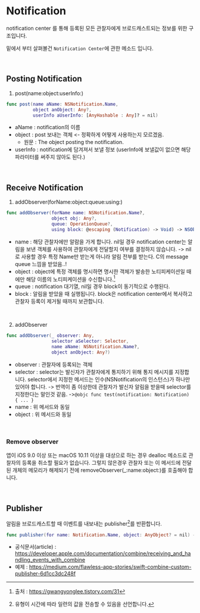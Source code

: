 # Notification

notification center 를 통해 등록된 모든 관찰자에게 브로드캐스트되는 정보를 위한 구조입니다.

밑에서 부터 살펴볼건 ```Notification Center```에 관한 메소드 입니다.

<br>

## Posting Notification

1. post(name:object:userInfo:)
```swift 
func post(name aName: NSNotification.Name, 
          object anObject: Any?, 
          userInfo aUserInfo: [AnyHashable : Any]? = nil)
```
- aName : notification의 이름
- object : post 보내는 객체 <- 정확하게 어떻게 사용하는지 모르겠음.
    - 원문 : The object posting the notification.
- userInfo : notification에 담겨져서 보낼 정보 
(userInfo에 보낼값이 없으면 해당 파라미터를 써주지 않아도 된다.)

<br>

## Receive Notification

1. addObserver(forName:object:queue:using:)
```swift
func addObserver(forName name: NSNotification.Name?, 
                 object obj: Any?, 
                 queue: OperationQueue?, 
                 using block: @escaping (Notification) -> Void) -> NSObjectProtocol
```
- name : 해당 관찰자에만 알람을 가게 합니다. nil일 경우 notification center는 알림을 보낸 객체를 사용하여 관찰자에게 전달할지 여부를 결정하지 않습니다.
-> nil로 사용할 경우 특정 Name만 받는게 아니라 알림 전부를 받는다. C의 message queue 느낌을 받았음..!
- object : object에 특정 객체를 명시하면 명시한 객체가 발송한 노티피케이션일 때에만 해당 이름의 노티피케이션을 수신합니다.[^1]
- queue : notification 대기열, nil일 경우 block이 동기적으로 수행된다.
- block : 알림을 받았을 때 실행됩니다. block은 notification center에서 복사하고 관찰자 등록이 제거될 때까지 보관합니다.

<br>

2. addObserver
```swift
func addObserver(_ observer: Any, 
                 selector aSelector: Selector, 
                 name aName: NSNotification.Name?, 
                 object anObject: Any?)
```

- observer : 관찰자에 등록되는 객체
- selector : selector는 발신자가 관찰자에게 통지하기 위해 통지 메시지를 지정합니다.  selector에서 지정한 메서드는 인수(NSNotification의 인스턴스)가 하나만 있어야 합니다. 
-> 번역이 좀 이상한데 관찰자가 발신자 알림을 받을때 selector를 지정한다는 말인것 같음.
->``` @objc func test(notification: Notification) { ... } ```
- name : 위 메서드와 동일
- object : 위 메서드와 동일

<br>

### Remove observer

앱이 iOS 9.0 이상 또는 macOS 10.11 이상을 대상으로 하는 경우 dealloc 메소드로 관찰자의 등록을 취소할 필요가 없습니다. 그렇지 않은경우 관찰자 또는 이 메서드에 전달된 개체의 메모리가 해제되기 전에 removeObserver(_:name:object:)를 호출해야 합니다.

<br>

## Publisher

알림을 브로드캐스트할 때 이벤트를 내보내는 publisher[^2]를 반환합니다.

```swift 
func publisher(for name: Notification.Name, object: AnyObject? = nil) -> NotificationCenter.Publisher 
```
- 공식문서(article) : https://developer.apple.com/documentation/combine/receiving_and_handling_events_with_combine
- 예제 : https://medium.com/flawless-app-stories/swift-combine-custom-publisher-6d1cc3dc248f

[^1]: 출처 : https://gwangyonglee.tistory.com/31
[^2]: 유형이 시간에 따라 일련의 값을 전송할 수 있음을 선언합니다.

